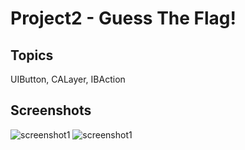 # Project2 - Guess The Flag! 

## Topics
UIButton, CALayer, IBAction

## Screenshots
![screenshot1](https://github.com/khumargirdhar/100DaysOfSwift/blob/main/02-Project2/Screenshots/P2-01.png)
![screenshot1](https://github.com/khumargirdhar/100DaysOfSwift/blob/main/02-Project2/Screenshots/P2-02.png)
